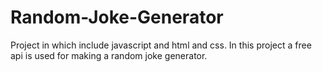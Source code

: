 # Random-Joke-Generator
Project in which include javascript and html and css. In this  project a free api is used for making a  random joke generator.
